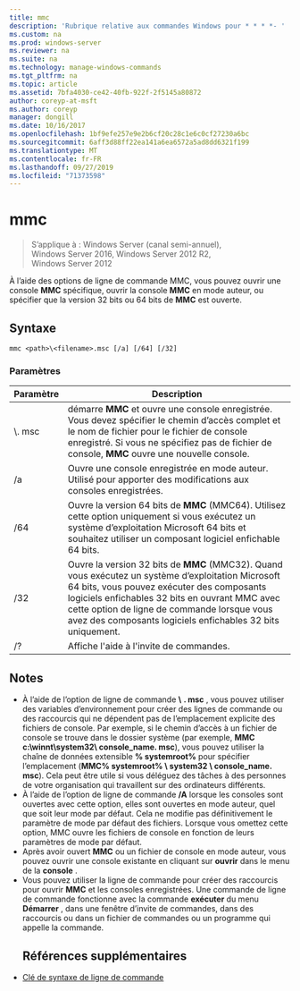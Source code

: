 ```yaml
---
title: mmc
description: 'Rubrique relative aux commandes Windows pour * * * *- '
ms.custom: na
ms.prod: windows-server
ms.reviewer: na
ms.suite: na
ms.technology: manage-windows-commands
ms.tgt_pltfrm: na
ms.topic: article
ms.assetid: 7bfa4030-ce42-40fb-922f-2f5145a80872
author: coreyp-at-msft
ms.author: coreyp
manager: dongill
ms.date: 10/16/2017
ms.openlocfilehash: 1bf9efe257e9e2b6cf20c28c1e6c0cf27230a6bc
ms.sourcegitcommit: 6aff3d88ff22ea141a6ea6572a5ad8dd6321f199
ms.translationtype: MT
ms.contentlocale: fr-FR
ms.lasthandoff: 09/27/2019
ms.locfileid: "71373598"
---
```

# <a name="mmc"></a>mmc

>S’applique à : Windows Server (canal semi-annuel), Windows Server 2016, Windows Server 2012 R2, Windows Server 2012

À l’aide des options de ligne de commande MMC, vous pouvez ouvrir une console **MMC** spécifique, ouvrir la console **MMC** en mode auteur, ou spécifier que la version 32 bits ou 64 bits de **MMC** est ouverte.
## <a name="syntax"></a>Syntaxe
```
mmc <path>\<filename>.msc [/a] [/64] [/32]
```
### <a name="parameters"></a>Paramètres

|       Paramètre        |                                                                                                 Description                                                                                                 |
|------------------------|-------------------------------------------------------------------------------------------------------------------------------------------------------------------------------------------------------------|
| <path>\\<filename>. msc |        démarre **MMC** et ouvre une console enregistrée. Vous devez spécifier le chemin d’accès complet et le nom de fichier pour le fichier de console enregistré. Si vous ne spécifiez pas de fichier de console, **MMC** ouvre une nouvelle console.         |
|           /a           |                                                               Ouvre une console enregistrée en mode auteur.  Utilisé pour apporter des modifications aux consoles enregistrées.                                                                |
|          /64           |                         Ouvre la version 64 bits de **MMC** (MMC64). Utilisez cette option uniquement si vous exécutez un système d’exploitation Microsoft 64 bits et souhaitez utiliser un composant logiciel enfichable 64 bits.                          |
|          /32           | Ouvre la version 32 bits de **MMC** (MMC32). Quand vous exécutez un système d’exploitation Microsoft 64 bits, vous pouvez exécuter des composants logiciels enfichables 32 bits en ouvrant MMC avec cette option de ligne de commande lorsque vous avez des composants logiciels enfichables 32 bits uniquement. |
|           /?           |                                                                                    Affiche l'aide à l'invite de commandes.                                                                                     |

## <a name="remarks"></a>Notes
- À l’aide de l’option de ligne de commande <path> **\\** <filename> **. msc** , vous pouvez utiliser des variables d’environnement pour créer des lignes de commande ou des raccourcis qui ne dépendent pas de l’emplacement explicite des fichiers de console. Par exemple, si le chemin d’accès à un fichier de console se trouve dans le dossier système (par exemple, **MMC c:\winnt\system32\ console_name. msc**), vous pouvez utiliser la chaîne de données extensible **% systemroot%** pour spécifier l’emplacement (**MMC% systemroot% \ system32 \ console_name. msc**). Cela peut être utile si vous déléguez des tâches à des personnes de votre organisation qui travaillent sur des ordinateurs différents.
- À l’aide de l’option de ligne de commande **/A** lorsque les consoles sont ouvertes avec cette option, elles sont ouvertes en mode auteur, quel que soit leur mode par défaut. Cela ne modifie pas définitivement le paramètre de mode par défaut des fichiers. Lorsque vous omettez cette option, MMC ouvre les fichiers de console en fonction de leurs paramètres de mode par défaut.
- Après avoir ouvert **MMC** ou un fichier de console en mode auteur, vous pouvez ouvrir une console existante en cliquant sur **ouvrir** dans le menu de la **console** .
- Vous pouvez utiliser la ligne de commande pour créer des raccourcis pour ouvrir **MMC** et les consoles enregistrées. Une commande de ligne de commande fonctionne avec la commande **exécuter** du menu **Démarrer** , dans une fenêtre d’invite de commandes, dans des raccourcis ou dans un fichier de commandes ou un programme qui appelle la commande.
  ## <a name="additional-references"></a>Références supplémentaires
- [Clé de syntaxe de ligne de commande](command-line-syntax-key.md)

